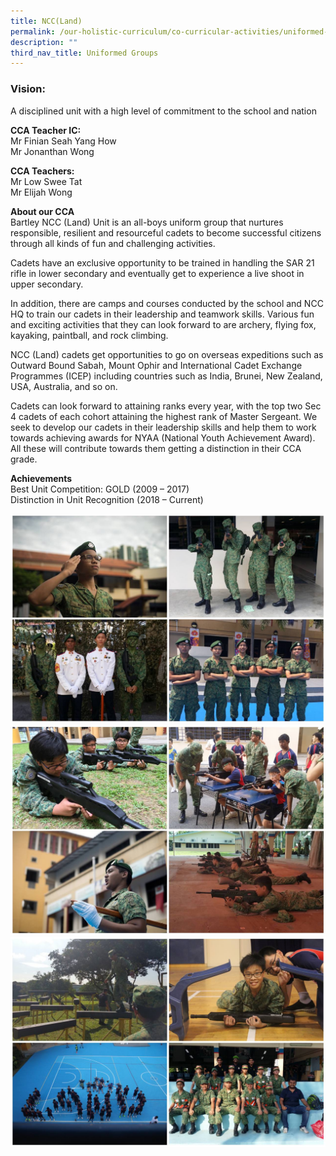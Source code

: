 ```yaml
---
title: NCC(Land)
permalink: /our-holistic-curriculum/co-curricular-activities/uniformed-groups/ncc-land/
description: ""
third_nav_title: Uniformed Groups
---
```

### Vision: 
A disciplined unit with a high level of commitment to the school and nation 

**CCA Teacher IC:** <br>
Mr Finian Seah Yang How <br>
Mr Jonanthan Wong <br> 

**CCA Teachers:** <br>
Mr Low Swee Tat <br>
Mr Elijah Wong

**About our CCA** <br>
Bartley NCC (Land) Unit is an all-boys uniform group that nurtures responsible, resilient and resourceful cadets to become successful citizens through all kinds of fun and challenging activities. 

Cadets have an exclusive opportunity to be trained in handling the SAR 21 rifle in lower secondary and eventually get to experience a live shoot in upper secondary. 

In addition, there are camps and courses conducted by the school and NCC HQ to train our cadets in their leadership and teamwork skills. Various fun and exciting activities that they can look forward to are archery, flying fox, kayaking, paintball, and rock climbing. 

NCC (Land) cadets get opportunities to go on overseas expeditions such as Outward Bound Sabah, Mount Ophir and International Cadet Exchange Programmes (ICEP) including countries such as India, Brunei, New Zealand, USA, Australia, and so on. 

Cadets can look forward to attaining ranks every year, with the top two Sec 4 cadets of each cohort attaining the highest rank of Master Sergeant. We seek to develop our cadets in their leadership skills and help them to work towards achieving awards for NYAA (National Youth Achievement Award). All these will contribute towards them getting a distinction in their CCA grade. 

**Achievements** <br>
Best Unit Competition: GOLD (2009 – 2017) <br> 
Distinction in Unit Recognition (2018 – Current)

![](/images/photo_2022-06-07_15-35-32.jpg)
![](/images/photo_2022-06-07_15-35-26.jpg)
![](/images/photo_2022-06-07_15-35-27.jpg)
